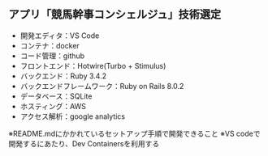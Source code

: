 ## アプリ「競馬幹事コンシェルジュ」技術選定

- 開発エディタ：VS Code
- コンテナ：docker
- コード管理：github
- フロントエンド：Hotwire(Turbo + Stimulus)
- バックエンド：Ruby 3.4.2
- バックエンドフレームワーク：Ruby on Rails 8.0.2
- データベース：SQLite
- ホスティング：AWS
- アクセス解析：google analytics

※README.mdにかかれているセットアップ手順で開発できること
※VS codeで開発するにあたり、Dev Containersを利用する